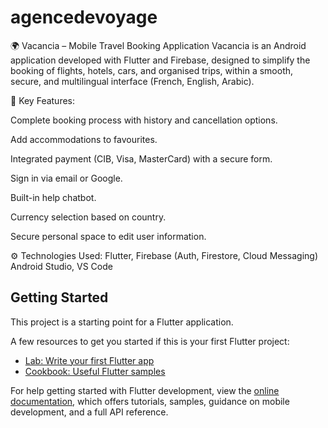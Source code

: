 # agencedevoyage

🌍 Vacancia – Mobile Travel Booking Application
Vacancia is an Android application developed with Flutter and Firebase, designed to simplify the booking of flights, hotels, cars, and organised trips, within a smooth, secure, and multilingual interface (French, English, Arabic).

🧾 Key Features:

Complete booking process with history and cancellation options.

Add accommodations to favourites.

Integrated payment (CIB, Visa, MasterCard) with a secure form.

Sign in via email or Google.

Built-in help chatbot.

Currency selection based on country.

Secure personal space to edit user information.

⚙️ Technologies Used:
Flutter, Firebase (Auth, Firestore, Cloud Messaging)
Android Studio, VS Code


## Getting Started

This project is a starting point for a Flutter application.

A few resources to get you started if this is your first Flutter project:

- [Lab: Write your first Flutter app](https://docs.flutter.dev/get-started/codelab)
- [Cookbook: Useful Flutter samples](https://docs.flutter.dev/cookbook)

For help getting started with Flutter development, view the
[online documentation](https://docs.flutter.dev/), which offers tutorials,
samples, guidance on mobile development, and a full API reference.
